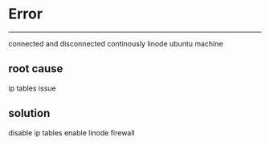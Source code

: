# Error
--------

connected and disconnected continously linode ubuntu machine

root cause
---------
ip  tables issue

solution
---------

disable ip tables enable linode firewall




